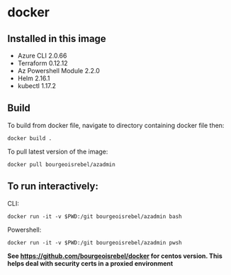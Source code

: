 # docker

## Installed in this image

- Azure CLI 2.0.66
- Terraform 0.12.12
- Az Powershell Module 2.2.0 
- Helm 2.16.1
- kubectl 1.17.2

## Build
To build from docker file, navigate to directory containing docker file then:

``` docker build . ```

To pull latest version of the image:

``` docker pull bourgeoisrebel/azadmin ```

## To run interactively:

CLI:

``` docker run -it -v $PWD:/git bourgeoisrebel/azadmin bash ```

Powershell: 

``` docker run -it -v $PWD:/git bourgeoisrebel/azadmin pwsh ```

**See https://github.com/bourgeoisrebel/docker for centos version. This helps deal with security certs in a proxied environment**
